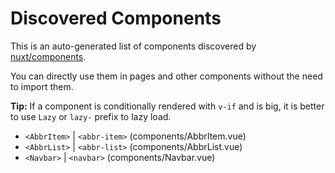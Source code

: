 # Discovered Components

This is an auto-generated list of components discovered by [nuxt/components](https://github.com/nuxt/components).

You can directly use them in pages and other components without the need to import them.

**Tip:** If a component is conditionally rendered with `v-if` and is big, it is better to use `Lazy` or `lazy-` prefix to lazy load.

- `<AbbrItem>` | `<abbr-item>` (components/AbbrItem.vue)
- `<AbbrList>` | `<abbr-list>` (components/AbbrList.vue)
- `<Navbar>` | `<navbar>` (components/Navbar.vue)
